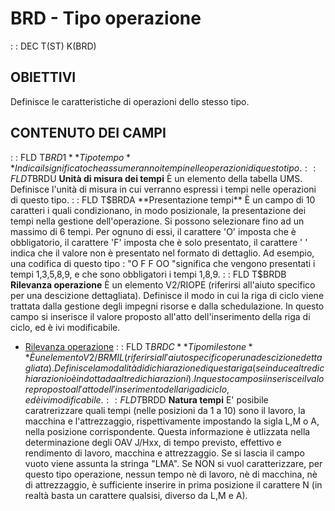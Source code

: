 # BRD - Tipo operazione
 :  : DEC T(ST) K(BRD)
## OBIETTIVI
Definisce le caratteristiche di operazioni dello stesso tipo.
## CONTENUTO DEI CAMPI
 :  : FLD T$BRD1 **Tipo tempo**
Indica il significato che assumeranno i tempi nelle operazioni di questo tipo.
 :  : FLD T$BRDU **Unità di misura dei tempi**
È un elemento della tabella UMS. Definisce l'unità di misura in cui verranno espressi i tempi nelle operazioni di questo tipo.
 :  : FLD T$BRDA **Presentazione tempi**
È un campo di 10 caratteri i quali condizionano, in modo posizionale, la presentazione dei tempi nella gestione dell'operazione. Si possono selezionare fino ad un massimo di 6 tempi. Per ognuno di essi, il carattere 'O' imposta che è obbligatorio, il carattere 'F' imposta che è solo presentato, il carattere ' ' indica che il valore non è presentato nel formato di dettaglio.
Ad esempio, una codifica di questo tipo :  "O F F  OO "significa che vengono presentati i tempi 1,3,5,8,9, e che sono obbligatori i tempi 1,8,9.
 :  : FLD T$BRDB **Rilevanza operazione**
È un elemento V2/RIOPE (riferirsi all'aiuto specifico per una descizione dettagliata). Definisce il modo in cui la riga di ciclo viene trattata dalla gestione degli impegni risorse e dalla schedulazione. In questo campo si inserisce il valore proposto all'atto dell'inserimento della riga di ciclo, ed è ivi modificabile.
- [Rilevanza operazione](Sorgenti/DOC/OG/V2/RIOPE)
 :  : FLD T$BRDC **Tipo milestone**
È un elemento V2/BRMIL (riferirsi all'aiuto specifico per una descizione dettagliata). Definisce la modalità di dichiarazione di questa riga (se induce altre dichiarazioni o è indotta da altre dichiarazioni).
In questo campo si inserisce il valore proposto all'atto dell'inserimento della riga di ciclo, ed è ivi modificabile.
 :  : FLD T$BRDD **Natura tempi**
E' posibile caratrerizzare quali tempi (nelle posizioni da 1 a 10) sono il lavoro, la macchina e l'attrezzaggio, rispettivamente impostando la sigla L,M o A, nella posizione corrispondente.
Questa informazione è utlizzata nella determinazione degli OAV J/Hxx, di tempo previsto, effettivo e rendimento di lavoro, macchina e attrezzaggio.
Se si lascia il campo vuoto viene assunta la stringa "LMA".
Se NON si vuol caratterizzare, per questo tipo operazione, nessun tempo nè di lavoro, nè di macchina, nè di attrezzaggio, è sufficiente inserire in prima posizione il carattere N (in realtà basta un carattere qualsisi, diverso da L,M e A).
